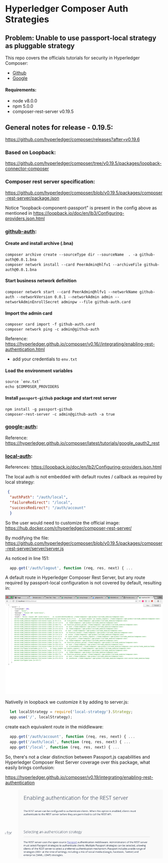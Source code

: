 # Hyperledger Composer Auth Strategies

## Problem: Unable to use passport-local strategy as pluggable strategy

This repo covers the officials tutorials for security in Hyperledger Composer:
* [Github](https://hyperledger.github.io/composer/v0.16//integrating/enabling-rest-authentication.html)
* [Google](https://hyperledger.github.io/composer/latest/tutorials/google_oauth2_rest)

#### Requirements:
* node v8.0.0
* npm 5.0.0
* composer-rest-server v0.19.5

## General notes for release - 0.19.5:
https://github.com/hyperledger/composer/releases?after=v0.19.6

### Based on Loopback:
https://github.com/hyperledger/composer/tree/v0.19.5/packages/loopback-connector-composer

### Composer rest server specification:
https://github.com/hyperledger/composer/blob/v0.19.5/packages/composer-rest-server/package.json

Notice "loopback-component-passport" is present in the config above as mentioned in https://loopback.io/doc/en/lb3/Configuring-providers.json.html

### [github-auth](github-auth):

#### Create and install archive (.bna)
```console 
composer archive create --sourceType dir --sourceName  . -a github-auth@0.0.1.bna
composer network install --card PeerAdmin@hlfv1 --archiveFile github-auth@0.0.1.bna
````

#### Start business network definition
```console 
composer network start --card PeerAdmin@hlfv1 --networkName github-auth --networkVersion 0.0.1 --networkAdmin admin --networkAdminEnrollSecret adminpw --file github-auth.card
```

#### Import the admin card
```console 
composer card import -f github-auth.card
composer network ping -c admin@github-auth
```

Reference:
https://hyperledger.github.io/composer/v0.16//integrating/enabling-rest-authentication.html

* add your credentials to `env.txt`

#### Load the environment variables
```console 
source `env.txt`
echo $COMPOSER_PROVIDERS
```
#### Install `passport-github` package and start rest server
```console 
npm install -g passport-github
composer-rest-server -c admin@github-auth -a true
```

### [google-auth](google-auth):

Reference:
https://hyperledger.github.io/composer/latest/tutorials/google_oauth2_rest


### [local-auth](local-auth):
  References:
  https://loopback.io/doc/en/lb2/Configuring-providers.json.html

  The local auth is not embedded with default routes / callback as required by local strategy:
  ``` json
   {
    "authPath": "/auth/local",    
    "failureRedirect": "/local",
    "successRedirect": "/auth/account"
    }
  ``` 

So the user would need to customize the official image:
https://hub.docker.com/r/hyperledger/composer-rest-server/

By modifying the file:
https://github.com/hyperledger/composer/blob/v0.19.5/packages/composer-rest-server/server/server.js

As noticed in line 151:
```js 
  app.get('/auth/logout', function (req, res, next) { ...
```

A default route in Hyperledger Composer Rest Server, but any route required
by passport-local configuration is not covered by default, resulting in:

![Not-Found-Path](local-images/path-not-found.png)

Nativelly in loopback we customize it by adding to server.js:

```js 
  let localStrategy = require('local-strategy').Strategy; 
  app.use('/', localStrategy);
```

create each equivalent route in the middleware:

```js
  app.get('/auth/account', function (req, res, next) { ...
  app.get('/auth/local', function (req, res, next) { ...
  app.get('/local', function (req, res, next) { ...
```

So, there's not a clear distinction between Passport.js capabilities and Hyperledger Composer Rest Server
coverage over this package, what easily brings confusion:

https://hyperledger.github.io/composer/v0.19/integrating/enabling-rest-authentication

<!-- <a href="url"><img src="local-images/strategies-statement.png" align="left" height="720" width="350" ></a> -->
![Strategies-statement|690x473,20%](local-images/strategies-statement.png)
